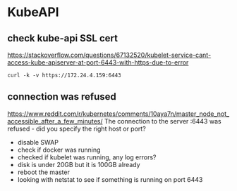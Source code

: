 # KubeAPI

## check kube-api SSL cert
https://stackoverflow.com/questions/67132520/kubelet-service-cant-access-kube-apiserver-at-port-6443-with-https-due-to-error
```
curl -k -v https://172.24.4.159:6443
```

## connection was refused
https://www.reddit.com/r/kubernetes/comments/10aya7n/master_node_not_accessible_after_a_few_minutes/
The connection to the server <ip>:6443 was refused - did you specify the right host or port?
- disable SWAP
- check if docker was running
- checked if kubelet was running, any log errors?
- disk is under 20GB but it is 100GB already
- reboot the master
- looking with netstat to see if something is running on port 6443
